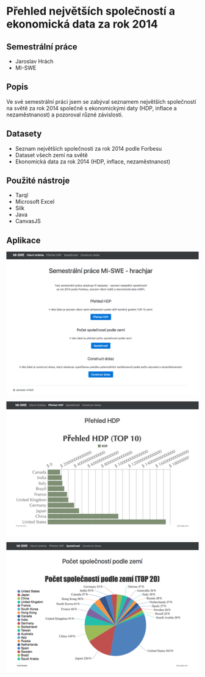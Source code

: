 # Přehled největších společností a ekonomická data za rok 2014 

## Semestrální práce 

* Jaroslav Hrách
* MI-SWE

## Popis

Ve své semestrální práci jsem se zabýval seznamem největších společností na světě za rok 2014 společně s ekonomickými daty (HDP, inflace a nezaměstnanost) a pozoroval různé závislosti.

## Datasety

* Seznam největších společnosti za rok 2014 podle Forbesu
* Dataset všech zemí na světě
* Ekonomická data za rok 2014 (HDP, inflace, nezaměstnanost)

## Použité nástroje

* Tarql
* Microsoft Excel
* Silk
* Java
* CanvasJS

## Aplikace

![Aplikace](https://github.com/izmy/SWE-semestral/blob/master/presentation/swe01.png)

![Aplikace](https://github.com/izmy/SWE-semestral/blob/master/presentation/swe02.png)

![Aplikace](https://github.com/izmy/SWE-semestral/blob/master/presentation/swe03.png)